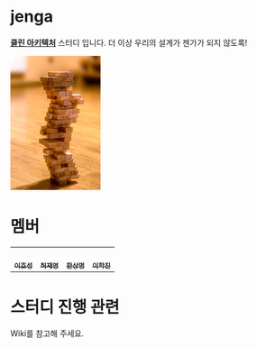 # jenga

**[클린 아키텍처](http://www.yes24.com/Product/Goods/77283734)** 스터디 입니다. 더 이상 우리의 설계가 젠가가 되지 않도록!

<img src="https://github.com/8percent/jenga/blob/753f0a6b40171133ed1f6fa2cc1c9f3fd9cc7dba/images/jenga.jpeg" width="160px;"/>

# 멤버 

<table>
  <tr>
    <td align="center">
      <a href="https://blog.novice.io/">
        <img src="https://avatars2.githubusercontent.com/u/2469766?v=4" width="100px;" alt=""/><br /><sub><b>이호성</b></sub>
      </a>
    </td>
    <td align="center">
      <a href="https://kirade.github.io/">
        <img src="https://avatars.githubusercontent.com/u/13049936?v=4" width="100px;" alt=""/><br /><sub><b>허재영</b></sub>
      </a>
    </td>
    <td align="center">
      <a href="https://hansdev.kr/">
        <img src="https://avatars.githubusercontent.com/u/1438402?v=4" width="100px;" alt=""/><br /><sub><b>한상명</b></sub>
      </a>      
    </td>
    <td align="center">
      <a href="#">
        <img src="https://avatars.githubusercontent.com/u/11434856?s=96&v=4" width="100px;" alt=""/><br /><sub><b>이학진</b></sub>
      </a>
    </td>
  </tr>
</table>

# 스터디 진행 관련

Wiki를 참고해 주세요.
